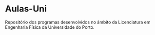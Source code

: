 # Aulas-Uni
 Repositório dos programas desenvolvidos no âmbito da Licenciatura em Engenharia Física da Universidade do Porto.
